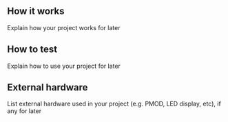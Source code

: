 <!---

This file is used to generate your project datasheet. Please fill in the information below and delete any unused
sections.

You can also include images in this folder and reference them in the markdown. Each image must be less than
512 kb in size, and the combined size of all images must be less than 1 MB.
-->

## How it works

Explain how your project works for later

## How to test

Explain how to use your project for later

## External hardware

List external hardware used in your project (e.g. PMOD, LED display, etc), if any for later
